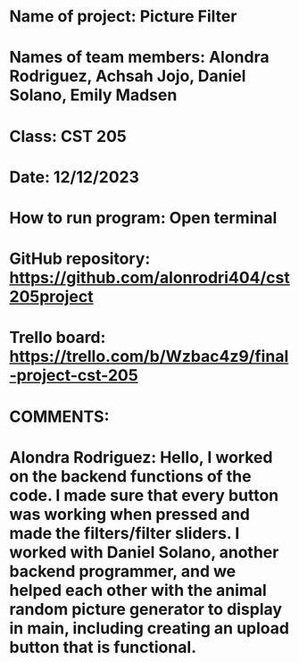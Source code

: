 # Name of project: Picture Filter
# Names of team members: Alondra Rodriguez, Achsah Jojo, Daniel Solano, Emily Madsen
# Class: CST 205
# Date: 12/12/2023
# How to run program: Open terminal
# GitHub repository: https://github.com/alonrodri404/cst205project
# Trello board: https://trello.com/b/Wzbac4z9/final-project-cst-205

# COMMENTS: 

# Alondra Rodriguez: Hello, I worked on the backend functions of the code. I made sure that every button was working when pressed and made the filters/filter sliders. I worked with Daniel Solano, another backend programmer, and we helped each other with the animal random picture generator to display in main, including creating an upload button that is functional. 
